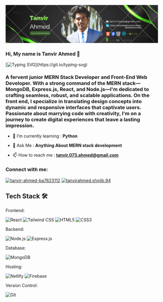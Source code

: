 ![logo](https://github.com/tanvirAhmed73/tanvirAhmed73/blob/main/coverpicture.png)
### **Hi, My name is Tanvir Ahmed** :wave:
[![Typing SVG](https://readme-typing-svg.herokuapp.com?font=Fira+Code&pause=1000&color=4CF78CE6&width=435&lines=I+am+a+Web-developer..!+%26;.)](https://git.io/typing-svg)


<h3 align="left">A fervent junior MERN Stack Developer and Front-End Web Developer. With a strong command of the MERN stack—MongoDB, Express.js, React, and Node.js—I'm dedicated to crafting seamless, robust, and scalable applications. On the front end, I specialize in translating design concepts into dynamic and responsive interfaces that captivate users. Passionate about marrying code with creativity, I'm on a journey to create digital experiences that leave a lasting impression.</h3>


- 🌱 I’m currently learning : **Python**

- 💬 Ask Me :  **Anything About MERN stack development**

- 📫 How to reach me : **tanvir.073.ahmed@gmail.com**

<h3 align="left">Connect with me:</h3>
<p align="left">
<a href="https://www.linkedin.com/in/tanvir-ahmed-8034472a4/" target="blank"><img align="center" src="https://raw.githubusercontent.com/rahuldkjain/github-profile-readme-generator/master/src/images/icons/Social/linked-in-alt.svg" alt="tanvir-ahmed-ba7623112" height="30" width="40" /></a>
<a href="https://fb.com/tanvirahmed.shojib.94" target="blank"><img align="center" src="https://raw.githubusercontent.com/rahuldkjain/github-profile-readme-generator/master/src/images/icons/Social/facebook.svg" alt="tanvirahmed.shojib.94" height="30" width="40" /></a>
</p>

## **Tech Stack 🛠️**

Frontend:
<p align="left"> <img src="https://img.shields.io/badge/React-20232A?style=for-the-badge&logo=react&logoColor=61DAFB" alt="React" /> <img src="https://img.shields.io/badge/Tailwind_CSS-38B2AC?style=for-the-badge&logo=tailwind-css&logoColor=white" alt="Tailwind CSS" /> <img src="https://img.shields.io/badge/HTML5-%23e34f26.svg?&style=for-the-badge&logo=html5&logoColor=white" alt="HTML5" /> <img src="https://img.shields.io/badge/CSS3-%231572B6.svg?&style=for-the-badge&logo=css3&logoColor=white" alt="CSS3" /> </p>
Backend:
<p align="left"> <img src="https://img.shields.io/badge/Node.js-43853D?style=for-the-badge&logo=node.js&logoColor=white" alt="Node.js" /> <img src="https://img.shields.io/badge/Express-43853D?style=for-the-badge&logo=express&logoColor=white" alt="Express.js" /> </p>
Database:
<p align="left"> <img src="https://img.shields.io/badge/MongoDB-4EA94B?style=for-the-badge&logo=mongodb&logoColor=white" alt="MongoDB" /> </p>
Hosting:
<p align="left"> <img src="https://img.shields.io/badge/Netlify-00C7B7?style=for-the-badge&logo=netlify&logoColor=white" alt="Netlify" /> <img src="https://img.shields.io/badge/Firebase-0396de?style=for-the-badge&logo=firebase&logoColor=yellow" alt="Firebase" /> </p>
Version Control:
<p align="left"> <img src="https://img.shields.io/badge/Git-e94e31?style=for-the-badge&logo=git&logoColor=white" alt="Git" /> </p>
<br/>








